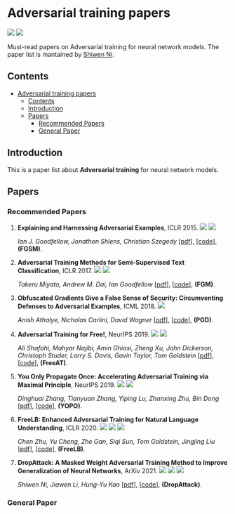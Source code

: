 # Adversarial training papers
  
![](https://img.shields.io/github/stars/nishiwen1214/AT_Papers?style=flat-square)
![](https://img.shields.io/badge/PaperNumber-8-brightgreen)


Must-read papers on Adversarial training for neural network models. The paper list is mantained by [Shiwen Ni](https://github.com/nishiwen1214/).

## Contents

- [Adversarial training papers](#adversarial-training-papers)
  - [Contents](#contents)
  - [Introduction](#introduction)
  - [Papers](#papers)
    - [Recommended Papers](#recommended-papers)
    - [General Paper](#general-paper)

## Introduction

This is a paper list about **Adversarial training** for neural network models.


## Papers

### Recommended Papers

1. **Explaining and Harnessing Adversarial Examples**, ICLR 2015.  ![](https://img.shields.io/badge/Generalization-green) ![](https://img.shields.io/badge/Robustness-blue)

   *Ian J. Goodfellow, Jonathon Shlens, Christian Szegedy* [[pdf](https://arxiv.org/pdf/1412.6572.pdf)], [[code](https://github.com/facebookarchive/adversarial_image_defenses)], **(FGSM)**.

2. **Adversarial Training Methods for Semi-Supervised Text Classification**, ICLR 2017.  ![](https://img.shields.io/badge/Generalization-green) ![](https://img.shields.io/badge/Text-red)

   *Takeru Miyato, Andrew M. Dai, Ian Goodfellow* [[pdf](https://arxiv.org/pdf/1605.07725.pdf)], [[code](https://github.com/tensorflow/models)], **(FGM)**.

3. **Obfuscated Gradients Give a False Sense of Security: Circumventing Defenses to Adversarial Examples**, ICML 2018. ![](https://img.shields.io/badge/Robustness-blue)

   *Anish Athalye, Nicholas Carlini, David Wagner* [[pdf](https://arxiv.org/pdf/1802.00420.pdf)], [[code](https://github.com/anishathalye/obfuscated-gradients)], **(PGD)**.
   
4. **Adversarial Training for Free!**, NeurIPS 2019.  ![](https://img.shields.io/badge/Generalization-green) ![](https://img.shields.io/badge/Free-blue)

   *Ali Shafahi, Mahyar Najibi, Amin Ghiasi, Zheng Xu, John Dickerson, Christoph Studer, Larry S. Davis, Gavin Taylor, Tom Goldstein* [[pdf](https://arxiv.org/pdf/1904.12843.pdf)], [[code](https://github.com/mahyarnajibi/FreeAdversarialTraining)], **(FreeAT)**.

5. **You Only Propagate Once: Accelerating Adversarial Training via Maximal Principle**, NeurIPS 2019.  ![](https://img.shields.io/badge/Generalization-green) ![](https://img.shields.io/badge/accelerate-blue) 

   *Dinghuai Zhang, Tianyuan Zhang, Yiping Lu, Zhanxing Zhu, Bin Dong* [[pdf](https://arxiv.org/pdf/1905.00877.pdf)], [[code](https://github.com/a1600012888/YOPO-You-Only-Propagate-Once)], **(YOPO)**.
   
6. **FreeLB: Enhanced Adversarial Training for Natural Language Understanding**, ICLR 2020.  ![](https://img.shields.io/badge/Generalization-green) ![](https://img.shields.io/badge/Free-blue) ![](https://img.shields.io/badge/text-red)

   *Chen Zhu, Yu Cheng, Zhe Gan, Siqi Sun, Tom Goldstein, Jingjing Liu* [[pdf](https://arxiv.org/pdf/1909.11764.pdf)], [[code](https://github.com/zhuchen03/FreeLB)], **(FreeLB)**.
   
 7. **DropAttack: A Masked Weight Adversarial Training Method to Improve Generalization of Neural Networks**, ArXiv 2021.  ![](https://img.shields.io/badge/Generalization-green) ![](https://img.shields.io/badge/Masked-blue) ![](https://img.shields.io/badge/text-red)
    
    *Shiwen Ni, Jiawen Li, Hung-Yu Kao* [[pdf](https://arxiv.org/pdf/2108.12805.pdf)], [[code](https://github.com/nishiwen1214/dropattack)], **(DropAttack)**.  
   
### General Paper
